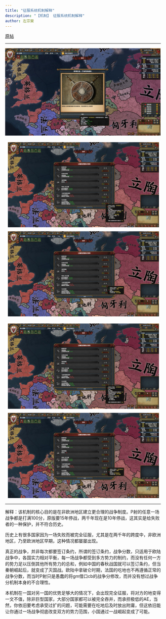 ```yaml
---
title: "征服系统机制解释"
description: "【机制】 征服系统机制解释"
author: 左宗棠
---
```


[原帖](https://tieba.baidu.com/p/7785565722)

---

![1](/images/zhengfu/1.jpg)

![2](/images/zhengfu/2.jpg)

![3](/images/zhengfu/3.jpg)

---

解释：该机制的核心目的是在非欧洲地区建立更合理的战争制度。P射的任意一场战争都是打满100分，原版要15年停战，两千年现在是10年停战，这其实是给失败者的一种保护，并不符合历史。

历史上有很多国家因为一场失败而被完全征服，尤其是在两千年的跨度中，非欧洲地区，乃至欧洲地区早期，这种情况都屡屡出现。

真正的战争，并非每次都要签订条约，所谓的签订条约，战争分数，只适用于欧陆战争中，各国实力相对平衡，每一场战争都受到多方势力的制约，而没有任何一方的势力足以压倒其他所有势力的总和，例如中国的春秋战国就可以签订条约，但当秦朝崛起后，就变成了灭国战。欧陆中拿破仑时期，法国的吃地也不再遵循正常的战争分数，而当时P射只是愚蠢的将gm借口cb的战争分修改，而并没有想过战争分机制本身的不合理性。

本机制在一国对另一国的优势足够大的情况下，会出现完全征服，将对方的地变得一文不值，除非巨型国家，大部分国家都可以被完全吞并，而承担极低的AE，当然，你依旧要考虑承受过扩的问题，可能需要在吃地后及时放出附庸，但这依旧能让你通过一场战争彻底改变双方的势力范围，小国通过一战崛起变成了可能。
